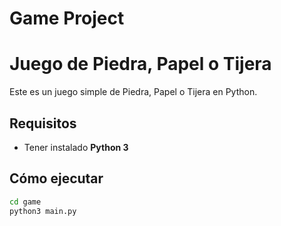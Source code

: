 # Game Project

# Juego de Piedra, Papel o Tijera

Este es un juego simple de Piedra, Papel o Tijera en Python.

## Requisitos
- Tener instalado **Python 3**

## Cómo ejecutar

```sh
cd game
python3 main.py
